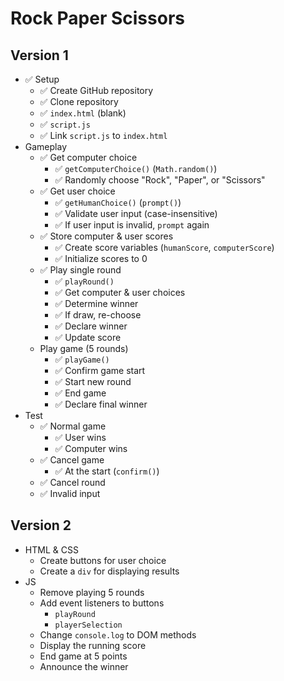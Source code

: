 # Rock Paper Scissors

## Version 1

- ✅ Setup
  - ✅ Create GitHub repository
  - ✅ Clone repository
  - ✅ `index.html` (blank)
  - ✅ `script.js`
  - ✅ Link `script.js` to `index.html`
- Gameplay
  - ✅ Get computer choice
    - ✅ `getComputerChoice()` (`Math.random()`)
    - ✅ Randomly choose "Rock", "Paper", or "Scissors"
  - ✅ Get user choice
    - ✅ `getHumanChoice()` (`prompt()`)
    - ✅ Validate user input (case-insensitive)
    - ✅ If user input is invalid, `prompt` again
  - ✅ Store computer & user scores
    - ✅ Create score variables (`humanScore`, `computerScore`)
    - ✅ Initialize scores to 0
  - ✅ Play single round
    - ✅ `playRound()`
    - ✅ Get computer & user choices
    - ✅ Determine winner
    - ✅ If draw, re-choose
    - ✅ Declare winner
    - ✅ Update score
  - Play game (5 rounds)
    - ✅ `playGame()`
    - ✅ Confirm game start
    - ✅ Start new round
    - ✅ End game
    - ✅ Declare final winner
- Test
  - ✅ Normal game
    - ✅ User wins
    - ✅ Computer wins
  - ✅ Cancel game
    - ✅ At the start (`confirm()`)
  - ✅ Cancel round
  - ✅ Invalid input

## Version 2

- HTML & CSS
  - Create buttons for user choice
  - Create a `div` for displaying results
- JS
  - Remove playing 5 rounds
  - Add event listeners to buttons
    - `playRound`
    - `playerSelection`
  - Change `console.log` to DOM methods
  - Display the running score
  - End game at 5 points
  - Announce the winner
